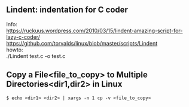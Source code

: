 
## Lindent: indentation for C coder
Info:   
https://ruckuus.wordpress.com/2010/03/15/lindent-amazing-script-for-lazy-c-coder/  
https://github.com/torvalds/linux/blob/master/scripts/Lindent  
howto:  
./Lindent test.c -o test.c


## Copy a File<file_to_copy> to Multiple Directories<dir1,dir2> in Linux
`$ echo <dir1> <dir2> | xargs -n 1 cp -v <file_to_copy>`


